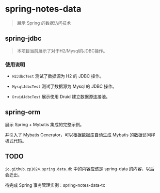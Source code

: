 # spring-notes-data

> 展示 Spring 的数据访问技术

## spring-jdbc

> 本项目当前展示了对于H2/Mysql的JDBC操作。

### 使用说明

- `H2JdbcTest` 测试了数据源为 H2 的 JDBC 操作。

- `MysqlJdbcTest` 测试了数据源为 Mysql 的 JDBC 操作。

- `DruidJdbcTest` 展示使用 Druid 建立数据源连接池。


## spring-orm

展示 Spring + Mybatis 集成的完整示例。

并引入了 Mybatis Generator，可以根据数据库自动生成 Mybatis 的数据访问样板式代码。

## TODO

`io.github.zp1024.spring.data.db` 中的内容应该是 spring-data 的内容，以后会迁出。

待完成 Spring 事务管理实例：spring-notes-data-tx
